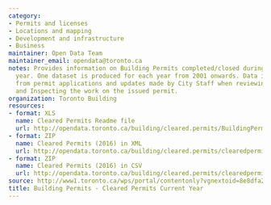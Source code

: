 ```yaml
---
category:
- Permits and licenses
- Locations and mapping
- Development and infrastructure
- Business
maintainer: Open Data Team
maintainer_email: opendata@toronto.ca
notes: Provides information on Building Permits completed/closed during the calendar
  year. One dataset is produced for each year from 2001 onwards. Data is collected
  from permit applications and updates made by City Staff when reviewing the application
  and Inspecting the work on the issued permit.
organization: Toronto Building
resources:
- format: XLS
  name: Cleared Permits Readme file
  url: http://opendata.toronto.ca/building/cleared.permits/BuildingPermitsClearedReadme.xls
- format: ZIP
  name: Cleared Permits (2016) in XML
  url: http://opendata.toronto.ca/building/cleared.permits/clearedpermits2016.zip
- format: ZIP
  name: Cleared Permits (2016) in CSV
  url: http://opendata.toronto.ca/building/cleared.permits/clearedpermits2016_csv.zip
source: http://www1.toronto.ca/wps/portal/contentonly?vgnextoid=8e8dfa24d5e83310VgnVCM1000003dd60f89RCRD&vgnextchannel=1a66e03bb8d1e310VgnVCM10000071d60f89RCRD
title: Building Permits - Cleared Permits Current Year
---
```

